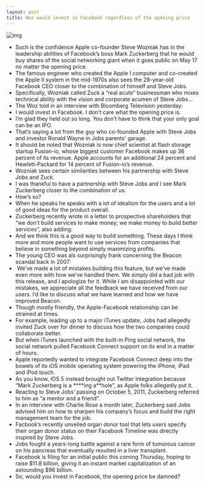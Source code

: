 ```yaml
---
layout: post
title: Woz would invest in Facebook regardless of the opening price
---
```

![img](http://media.idownloadblog.com/wp-content/uploads/2012/04/Steve-Wozniak-holds-white-iPhone-4.jpg)
* Such is the confidence Apple co-founder Steve Wozniak has in the leadership abilities of Facebook’s boss Mark Zuckerberg that he would buy shares of the social networking giant when it goes public on May 17 no matter the opening price.
* The famous engineer who created the Apple I computer and co-created the Apple II system in the mid-1970s also sees the 28-year-old Facebook CEO closer to the combination of himself and Steve Jobs.
* Specifically, Wozniak called Zuck a “real acute” businessman who mixes technical ability with the vision and corporate acumen of Steve Jobs…
* The Woz told in an interview with Bloomberg Television yesterday:
* I would invest in Facebook. I don’t care what the opening price is.
* I’m glad they held out so long. You don’t have to think that your only goal can be an IPO.
* That’s saying a lot from the guy who co-founded Apple with Steve Jobs and investor Ronald Wayne in Jobs parents’ garage.
* It should be noted that Wozniak is now chief scientist at flash storage startup Fusion-io, whose biggest customer Facebook makes up 36 percent of its revenue. Apple accounts for an additional 24 percent and Hewlett-Packard for 14 percent of Fusion-io’s revenue.
* Wozniak sees certain similarities between his partnership with Steve Jobs and Zuck.
* I was thankful to have a partnership with Steve Jobs and I see Mark Zuckerberg closer to the combination of us.
* How’s so?
* When he speaks he speaks with a lot of idealism for the users and a lot of good ideas for the product overall.
* Zuckerberg recently wrote in a letter to prospective shareholders that “we don’t build services to make money; we make money to build better services”, also adding:
* And we think this is a good way to build something. These days I think more and more people want to use services from companies that believe in something beyond simply maximizing profits.
* The young CEO was als surprisingly frank concerning the Beacon scandal back in 2007:
*  We’ve made a lot of mistakes building this feature, but we’ve made even more with how we’ve handled them. We simply did a bad job with this release, and I apologize for it. While I am disappointed with our mistakes, we appreciate all the feedback we have received from our users. I’d like to discuss what we have learned and how we have improved Beacon.
* Though mostly friendly, the Apple-Facebook relationship can be strained at times.
* For example, leading up to a major iTunes update, Jobs had allegedly invited Zuck over for dinner to discuss how the two companies could collaborate better.
* But when iTunes launched with the built-in Ping social network, the social network pulled Facebook Connect support on its end in a matter of hours.
* Apple reportedly wanted to integrate Facebook Connect deep into the bowels of its iOS mobile operating system powering the iPhone, iPad and iPod touch.
* As you know, iOS 5 instead brought out Twitter integration because “Mark Zuckerberg is a ****ing a**hole”, as Apple folks allegedly put it.
* Reacting to Steve Jobs’ passing on October 5, 2011, Zuckerberg referred to him as “a mentor and a friend”.
* In an interview with Charlie Rose a month later, Zuckerberg said Jobs advised him on how to sharpen his company’s focus and build the right management team for the job.
* Facbook’s recently unveiled organ donor tool that lets users specify their organ donor status on their Facebook Timeline was directly inspired by Steve Jobs.
* Jobs fought a years-long battle against a rare form of tumorous cancer on his pancreas that eventually resulted in a liver transplant.
* Facebook is filing for an initial public this coming Thursday, hoping to raise $11.8 billion, giving it an instant market capitalization of an astounding $96 billion.
* So, would you invest in Facebook, the opening price be damned?

